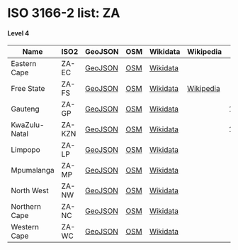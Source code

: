 # ISO 3166-2 list: ZA


#### Level 4
Name | ISO2 | GeoJSON | OSM | Wikidata | Wikipedia | population 
--- | --- | --- | --- | --- | --- | --: 
Eastern Cape | ZA-EC | [GeoJSON](../../geojson/q8/iso2/ZA/ZA-EC.geojson) | [OSM](https://www.openstreetmap.org/relation/88574) | [Wikidata](https://www.wikidata.org/wiki/Q130840) |  | 6,436,761
Free State | ZA-FS | [GeoJSON](../../geojson/q8/iso2/ZA/ZA-FS.geojson) | [OSM](https://www.openstreetmap.org/relation/92417) | [Wikidata](https://www.wikidata.org/wiki/Q160284) | [Wikipedia](http://en.wikipedia.org/wiki/en%3AFree%20State%20%28province%29) | 2,753,200
Gauteng | ZA-GP | [GeoJSON](../../geojson/q8/iso2/ZA/ZA-GP.geojson) | [OSM](https://www.openstreetmap.org/relation/349344) | [Wikidata](https://www.wikidata.org/wiki/Q133083) |  | 12,272,263
KwaZulu-Natal | ZA-KZN | [GeoJSON](../../geojson/q8/iso2/ZA/ZA-KZN.geojson) | [OSM](https://www.openstreetmap.org/relation/349390) | [Wikidata](https://www.wikidata.org/wiki/Q81725) |  | 10,267,300
Limpopo | ZA-LP | [GeoJSON](../../geojson/q8/iso2/ZA/ZA-LP.geojson) | [OSM](https://www.openstreetmap.org/relation/349547) | [Wikidata](https://www.wikidata.org/wiki/Q134907) |  | 5,404,868
Mpumalanga | ZA-MP | [GeoJSON](../../geojson/q8/iso2/ZA/ZA-MP.geojson) | [OSM](https://www.openstreetmap.org/relation/349556) | [Wikidata](https://www.wikidata.org/wiki/Q132410) |  | 2,065,883
North West | ZA-NW | [GeoJSON](../../geojson/q8/iso2/ZA/ZA-NW.geojson) | [OSM](https://www.openstreetmap.org/relation/349519) | [Wikidata](https://www.wikidata.org/wiki/Q165956) |  | 3,509,953
Northern Cape | ZA-NC | [GeoJSON](../../geojson/q8/iso2/ZA/ZA-NC.geojson) | [OSM](https://www.openstreetmap.org/relation/86720) | [Wikidata](https://www.wikidata.org/wiki/Q132418) |  | 1,145,861
Western Cape | ZA-WC | [GeoJSON](../../geojson/q8/iso2/ZA/ZA-WC.geojson) | [OSM](https://www.openstreetmap.org/relation/80501) | [Wikidata](https://www.wikidata.org/wiki/Q127167) |  | 6,844,272
